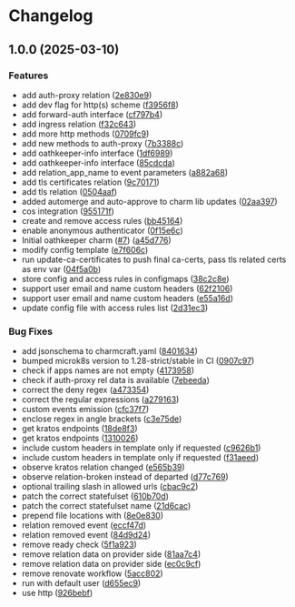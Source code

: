 # Changelog

## 1.0.0 (2025-03-10)


### Features

* add auth-proxy relation ([2e830e9](https://github.com/canonical/oathkeeper-operator/commit/2e830e97f673d5caf5a7c43e50805af16d58bfd8))
* add dev flag for http(s) scheme ([f3956f8](https://github.com/canonical/oathkeeper-operator/commit/f3956f82a730c8322e80b8692836f4d27acbce6f))
* add forward-auth interface ([cf797b4](https://github.com/canonical/oathkeeper-operator/commit/cf797b439e5be2e9ca5074ec061bb9352da72832))
* add ingress relation ([f32c643](https://github.com/canonical/oathkeeper-operator/commit/f32c643367a3f95eb2d40ed41e8e191861fc9118))
* add more http methods ([0709fc9](https://github.com/canonical/oathkeeper-operator/commit/0709fc931a5bfcfc71ad598979aaf374e70d8412))
* add new methods to auth-proxy ([7b3388c](https://github.com/canonical/oathkeeper-operator/commit/7b3388c414093cb48c439aee35697947fb7c2415))
* add oathkeeper-info interface ([1df6989](https://github.com/canonical/oathkeeper-operator/commit/1df6989c341ca3e501a25b9833687005bef80ad6))
* add oathkeeper-info interface ([85cdcda](https://github.com/canonical/oathkeeper-operator/commit/85cdcda9c4eb8845b88f1cb979529e0341b3e50f))
* add relation_app_name to event parameters ([a882a68](https://github.com/canonical/oathkeeper-operator/commit/a882a6886d7a0840a9ae04075bd96c2f25b62d04))
* add tls certificates relation ([9c70171](https://github.com/canonical/oathkeeper-operator/commit/9c7017137714537f06223626be11c7d2b357ea70))
* add tls relation ([0504aaf](https://github.com/canonical/oathkeeper-operator/commit/0504aaf062ce64b9d9151d6a149730a1b9f4fdbf))
* added automerge and auto-approve to charm lib updates ([02aa397](https://github.com/canonical/oathkeeper-operator/commit/02aa39706169a9138391d6a30c574a1d4e7db71b))
* cos integration ([955171f](https://github.com/canonical/oathkeeper-operator/commit/955171fefe1fad39706a3ba417423a1db0b36ea1))
* create and remove access rules ([bb45164](https://github.com/canonical/oathkeeper-operator/commit/bb451649afaf54e6c02032709bd4e9e67ca5dccd))
* enable anonymous authenticator ([0f15e6c](https://github.com/canonical/oathkeeper-operator/commit/0f15e6c1e7701310a0b2b6a2f463717f91786765))
* Initial oathkeeper charm ([#7](https://github.com/canonical/oathkeeper-operator/issues/7)) ([a45d776](https://github.com/canonical/oathkeeper-operator/commit/a45d7763595a8ee2f623e1d173c14420b2022691))
* modify config template ([e7f606c](https://github.com/canonical/oathkeeper-operator/commit/e7f606c35df6468885fb4ce5e3a3cbf52f63c5a1))
* run update-ca-certificates to push final ca-certs, pass tls related certs as env var ([04f5a0b](https://github.com/canonical/oathkeeper-operator/commit/04f5a0b3e28c5c685ecf1d1b13255d10e25edf8a))
* store config and access rules in configmaps ([38c2c8e](https://github.com/canonical/oathkeeper-operator/commit/38c2c8eaa52d22f65a1f945ed21c6e919445397a))
* support user email and name custom headers ([62f2106](https://github.com/canonical/oathkeeper-operator/commit/62f2106f0d557b5136bb3e3496408f446a8d1b98))
* support user email and name custom headers ([e55a16d](https://github.com/canonical/oathkeeper-operator/commit/e55a16d0f92a9f3ef10562a4c871f6b5bb6eb348))
* update config file with access rules list ([2d31ec3](https://github.com/canonical/oathkeeper-operator/commit/2d31ec3332aeabe4277aed150d5cd1cf166f652e))


### Bug Fixes

* add jsonschema to charmcraft.yaml ([8401634](https://github.com/canonical/oathkeeper-operator/commit/8401634a3e66099c822ccb2e115cd39a1b9b1f07))
* bumped microk8s version to 1.28-strict/stable in CI ([0907c97](https://github.com/canonical/oathkeeper-operator/commit/0907c97e42ddf3a4e86d41f89cd8c892c798aea3))
* check if apps names are not empty ([4173958](https://github.com/canonical/oathkeeper-operator/commit/41739589c662de6bd0067e1f5bde57436ceca7ba))
* check if auth-proxy rel data is available ([7ebeeda](https://github.com/canonical/oathkeeper-operator/commit/7ebeedab8bfd847eda4c64ed399f7bc8fc003999))
* correct the deny regex ([a473354](https://github.com/canonical/oathkeeper-operator/commit/a473354e22f9b7c7efe3823406aad1516dd2f84f))
* correct the regular expressions ([a279163](https://github.com/canonical/oathkeeper-operator/commit/a27916398fcb69b178a23f7ae560898d16909b9c))
* custom events emission ([cfc37f7](https://github.com/canonical/oathkeeper-operator/commit/cfc37f759ba8f1a0c7192407461c0aac59e9d54d))
* enclose regex in angle brackets ([c3e75de](https://github.com/canonical/oathkeeper-operator/commit/c3e75dea4dc3ab34f08189d631207e16f2ca785e))
* get kratos endpoints ([18de8f3](https://github.com/canonical/oathkeeper-operator/commit/18de8f3f6df29ac4a57c3f8262b12b53ec0bf16d))
* get kratos endpoints ([1310026](https://github.com/canonical/oathkeeper-operator/commit/13100264843ca81003b962b1b89f752eab616671))
* include custom headers in template only if requested ([c9626b1](https://github.com/canonical/oathkeeper-operator/commit/c9626b14c7b61bcc16132dc64126de1b2709e5da))
* include custom headers in template only if requested ([f31aeed](https://github.com/canonical/oathkeeper-operator/commit/f31aeed60ab80f1f7d617df5079afaaf90428cb7))
* observe kratos relation changed ([e565b39](https://github.com/canonical/oathkeeper-operator/commit/e565b39715ab0e724389d180523cf428a46b46ca))
* observe relation-broken instead of departed ([d77c769](https://github.com/canonical/oathkeeper-operator/commit/d77c7693c3fb73f68a6aa1201f1ee5f364d9acf0))
* optional trailing slash in allowed urls ([cbac9c2](https://github.com/canonical/oathkeeper-operator/commit/cbac9c24a3011a767b9173cafd3cd0ea75f1f220))
* patch the correct statefulset ([610b70d](https://github.com/canonical/oathkeeper-operator/commit/610b70d69b3246a19b72393dd7bd77a817db905c))
* patch the correct statefulset name ([21d6cac](https://github.com/canonical/oathkeeper-operator/commit/21d6cacd4016c201a4757614356be4a45543163a))
* prepend file locations with ([8e0e830](https://github.com/canonical/oathkeeper-operator/commit/8e0e83089a8710ce6b3936e9fa04c365dd1a5523))
* relation removed event ([eccf47d](https://github.com/canonical/oathkeeper-operator/commit/eccf47d6fd62ea9729f43320261de3d10d1d1ba3))
* relation removed event ([84d9d24](https://github.com/canonical/oathkeeper-operator/commit/84d9d24b6b70fb58814fd634fac218e10fe5d104))
* remove ready check ([5f1a923](https://github.com/canonical/oathkeeper-operator/commit/5f1a923d207da19e2a0f151dab2bea17d5dc8e3b))
* remove relation data on provider side ([81aa7c4](https://github.com/canonical/oathkeeper-operator/commit/81aa7c4a56ae7852c78501fc3d32deda1c4472ac))
* remove relation data on provider side ([ec0c9cf](https://github.com/canonical/oathkeeper-operator/commit/ec0c9cff348cf819b69a2720d9fb568c4457239f))
* remove renovate workflow ([5acc802](https://github.com/canonical/oathkeeper-operator/commit/5acc802ec65878ad094a9123c68f2416b4befcc9))
* run with default user ([d655ec9](https://github.com/canonical/oathkeeper-operator/commit/d655ec9c10a68ff4b3cb342f755d61bfe4030099))
* use http ([926bebf](https://github.com/canonical/oathkeeper-operator/commit/926bebf516cb499995cc316d45606103b80dad80))
